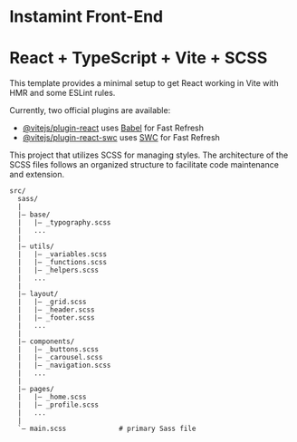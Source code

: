 # Instamint Front-End

# React + TypeScript + Vite + SCSS

This template provides a minimal setup to get React working in Vite with HMR and some ESLint rules.

Currently, two official plugins are available:

- [@vitejs/plugin-react](https://github.com/vitejs/vite-plugin-react/blob/main/packages/plugin-react/README.md) uses [Babel](https://babeljs.io/) for Fast Refresh
- [@vitejs/plugin-react-swc](https://github.com/vitejs/vite-plugin-react-swc) uses [SWC](https://swc.rs/) for Fast Refresh

This project that utilizes SCSS for managing styles. The architecture of the SCSS files follows an organized structure to facilitate code maintenance and extension.

```
src/
  sass/ 
  | 
  |– base/ 
  |   |– _typography.scss   
  |   ...                  
  | 
  |– utils/ 
  |   |– _variables.scss    
  |   |– _functions.scss   
  |   |– _helpers.scss     
  |   ...                 
  |
  |– layout/ 
  |   |– _grid.scss       
  |   |– _header.scss   
  |   |– _footer.scss     
  |   ...                 
  | 
  |– components/ 
  |   |– _buttons.scss     
  |   |– _carousel.scss   
  |   |– _navigation.scss   
  |   ...                 
  |
  |– pages/ 
  |   |– _home.scss        
  |   |– _profile.scss     
  |   ...                 
  | 
  `– main.scss             # primary Sass file
```